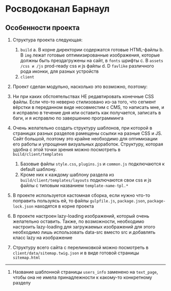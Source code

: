 # Росводоканал Барнаул

## Особенности проекта

1. Структура проекта следующая:

   1. `build`
      a. В корне директории содержатся готовые HTML-файлы
      b. В `img` лежат готовые оптимизированные изображения, которые должны быть прездагружены на сайт, в `fonts` шрифты
      c. В `assets /css и /js` prod-ready css и js файлы
      d. D `favlike` различного рода иконки, для разных устройств
   2. `client`

2. Проект сделан модульно, насколько это возможно, поэтому:

3. Ни при каких обстоятельствах НЕ редавтировать конечные CSS файлы. Если что-то неверно стилизовано из-за того, что сегмент вёрстки в переданном виде несовместим с CMS, то написать мне, и я исправлю в течение дня или оставить как получается, записать в баги, и я исправлю по завершению программинга

4. Очень желательно создать структуру шаблонов, при которой в страницах разных разделов рамещены ссылки на разные CSS и JS. Сайт большой, поэтому это крайне необходимо для оптимизации его работы и упрощения визуальных доработок. Структуру, которая удобна с этой точки зрения можно посмотреть в `build/client/templates`

   1. Базовые файлы `style.css`, `plugins.js` и `common.js` подключаются к default шаблону.
   2. Кроме них к каждому шаблону раздела из `build/client/templates/layouts` подключаются свои css и js файлы с типовым названием `template-name-tpl.*`

5. В проекте используется кастомная сборка, если нужно что-то поправить пользуясь ей, то файлы `gulpfile.js`, `package.json`, `package-lock.json` находятся в корне проекта

6. В проекте настроен lazy-loading изображений, который очень желательно оставить. Также, по возможности, необходимо настроить lazy-loading для загружаемых изображений для этого необходимо лишь использовать data-src вместо src и добавлять класс lazy на изображение

7. Структуру всего сайта с перелинковкой можно посмотреть в `client/data/sitemap.twig.json` и в виде готовой страницы `sitemap.html`

---

1. Название шаблонной страницы `users_info` заменено на `text_page`, чтобы она не имела принадлежности к какому-то конкретному разделу
